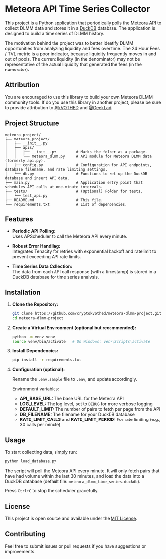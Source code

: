# Meteora API Time Series Collector

This project is a Python application that periodically polls the [Meteora API](https://dlmm-api.meteora.ag/swagger-ui/#/) to collect DLMM data and stores it in a [DuckDB](https://duckdb.org/) database. The application is designed to build a time series of DLMM history.

The motivation behind the project was to better identify DLMM opportunities from analyzing liquidity and fees over time. The 24 Hour Fees / TVL metric is a poor indicator, because liquidity frequently moves in and out of pools. The current liquidity (in the denominator) may not be representative of the actual liquidity that generated the fees (in the numerator).

## Attribution
You are encouraged to use this library to build your own Meteora DLMM community tools. If do you use this library in another project, please be sure to provide attribution to [@kVOTHED](https://x.com/CryptoKvothed) and [@GeekLad](https://x.com/GeekLad).

## Project Structure

```
meteora_project/
├── meteora_project/
│   ├── __init__.py
│   ├── apis/                  
│   │   ├── __init__.py         # Marks the folder as a package.
│   │   └── meteora_dlmm.py     # API module for Meteora DLMM data (formerly api.py).
│   ├── config.py               # Configuration for API endpoints, database filename, and rate limiting settings.
│   └── db.py                   # Functions to set up the DuckDB database and insert API data.
├── main.py                     # Application entry point that schedules API calls at one-minute intervals.
├── tests/                      # (Optional) Folder for tests.
│   └── test_api.py
├── README.md                   # This file.
└── requirements.txt            # List of dependencies.
```

## Features

- **Periodic API Polling:**  
  Uses APScheduler to call the Meteora API every minute.

- **Robust Error Handling:**  
  Integrates Tenacity for retries with exponential backoff and ratelimit to prevent exceeding API rate limits.

- **Time Series Data Collection:**  
  The data from each API call response (with a timestamp) is stored in a DuckDB database for time series analysis.

## Installation

1. **Clone the Repository:**

   ```bash
   git clone https://github.com/cryptokvothed/meteora-dlmm-project.git
   cd meteora-dlmm-project
   ```

2. **Create a Virtual Environment (optional but recommended):**

   ```bash
   python -m venv venv
   source venv/bin/activate   # On Windows: venv\Scripts\activate
   ```

3. **Install Dependencies:**

   ```bash
   pip install -r requirements.txt
   ```

4. **Configuration (optional):**

   Rename the `.env.sample` file to `.env`, and update accordingly.

   Environment variables:
   - **API_BASE_URL:** The base URL for the Meteora API
   - **LOG_LEVEL:** The log level, set to `DEBUG` for more verbose logging
   - **DEFAULT_LIMIT:** The number of pairs to fetch per page from the API
   - **DB_FILENAME:** The filename for your DuckDB database
   - **RATE_LIMIT_CALLS** and **RATE_LIMIT_PERIOD:** For rate limiting (e.g., 30 calls per minute)

## Usage

To start collecting data, simply run:

```bash
python load_database.py
```

The script will poll the Meteora API every minute.  It will only fetch pairs 
that have had volume within the last 30 minutes, and load the data into a 
DuckDB database (default file: `meteora_dlmm_time_series.duckdb`).

Press `Ctrl+C` to stop the scheduler gracefully.

## License

This project is open source and available under the [MIT License](LICENSE.md).

## Contributing

Feel free to submit issues or pull requests if you have suggestions or improvements.